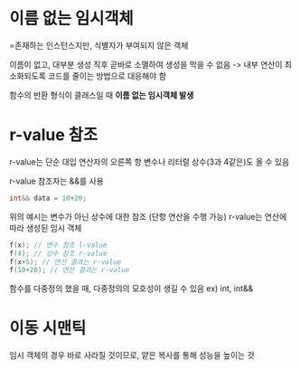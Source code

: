 # 이름 없는 임시객체

=존재하는 인스턴스지만, 식별자가 부여되지 않은 객체

이름이 없고, 대부분 생성 직후 곧바로 소멸하여 생성을 막을 수 없음
-> 내부 연산이 최소화되도록 코드를 줄이는 방법으로 대응해야 함

함수의 반환 형식이 클래스일 때 **이름 없는 임시객체 발생**



# r-value 참조

r-value는 단순 대입 연산자의 오른쪽 항
변수나 리터럴 상수(3과 4같은)도 올 수 있음

r-value 참조자는 &&를 사용

```c++
int&& data = 10+20;
```

위의 예시는 변수가 아닌 상수에 대한 참조 (단항 연산을 수행 가능)
r-value는 연산에 따라 생성된 임시 객체

```c++
f(x); // 변수 참조 l-value
f(4); // 상수 참조 r-value
f(x+5); // 연산 결과는 r-value
f(10+20); // 연산 결과는 r-value
```

함수를 다중정의 했을 때, 다중정의의 모호성이 생길 수 있음
ex) int, int&&



# 이동 시맨틱

임시 객체의 경우 바로 사라질 것이므로, 얕은 복사를 통해 성능을 높이는 것